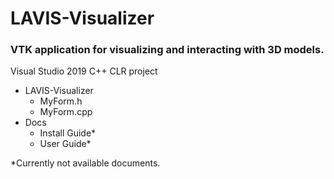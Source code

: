 # LAVIS-Visualizer
### VTK application for visualizing and interacting with 3D models.

Visual Studio 2019 C++ CLR project

- LAVIS-Visualizer
  - MyForm.h
  - MyForm.cpp
- Docs
  - Install Guide*
  - User Guide*

*Currently not available documents.
